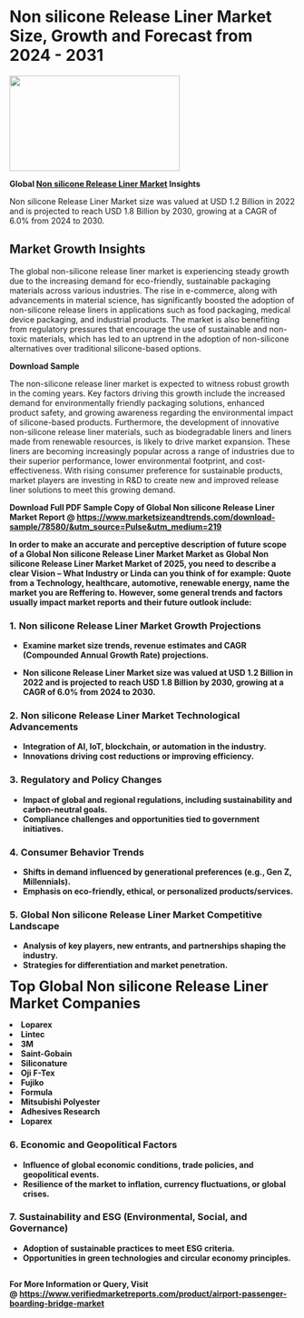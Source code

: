 <H1>Non silicone Release Liner Market Size, Growth and Forecast from 2024 - 2031</H1><img class="aligncenter size-medium wp-image-584254" src="https://thirdeyenews.in/wp-content/uploads/2024/09/Global-Market-Research-300x168.jpeg" alt="" width="300" height="168" /><p><strong>Global&nbsp;<a href="https://www.marketsizeandtrends.com/download-sample/78580/&amp;utm_source=Pulse&amp;utm_medium=219">Non silicone Release Liner Market</a> Insights</strong></p><p>Non silicone Release Liner Market size was valued at USD 1.2 Billion in 2022 and is projected to reach USD 1.8 Billion by 2030, growing at a CAGR of 6.0% from 2024 to 2030.</p><p><h2>Market Growth Insights</h2> <p>The global non-silicone release liner market is experiencing steady growth due to the increasing demand for eco-friendly, sustainable packaging materials across various industries. The rise in e-commerce, along with advancements in material science, has significantly boosted the adoption of non-silicone release liners in applications such as food packaging, medical device packaging, and industrial products. The market is also benefiting from regulatory pressures that encourage the use of sustainable and non-toxic materials, which has led to an uptrend in the adoption of non-silicone alternatives over traditional silicone-based options.</p> <p><strong>Download Sample</strong></p> <p>The non-silicone release liner market is expected to witness robust growth in the coming years. Key factors driving this growth include the increased demand for environmentally friendly packaging solutions, enhanced product safety, and growing awareness regarding the environmental impact of silicone-based products. Furthermore, the development of innovative non-silicone release liner materials, such as biodegradable liners and liners made from renewable resources, is likely to drive market expansion. These liners are becoming increasingly popular across a range of industries due to their superior performance, lower environmental footprint, and cost-effectiveness. With rising consumer preference for sustainable products, market players are investing in R&D to create new and improved release liner solutions to meet this growing demand.</p> <p><strong></p><p><span class=""><strong>Download Full PDF Sample Copy of Global Non silicone Release Liner Market Report</strong> @ <a href="https://www.marketsizeandtrends.com/download-sample/78580/&amp;utm_source=Pulse&amp;utm_medium=219" target="_blank">https://www.marketsizeandtrends.com/download-sample/78580/&amp;utm_source=Pulse&amp;utm_medium=219</a></span></p><p>In order to make an accurate and perceptive description of future scope of a Global&nbsp;Non silicone Release Liner Market Market as Global&nbsp;Non silicone Release Liner Market Market of 2025, you need to describe a clear Vision &ndash; What Industry or Linda can you think of for example: Quote from a Technology, healthcare, automotive, renewable energy, name the market you are Reffering to. However, some general trends and factors usually impact market reports and their future outlook include:</p><h3>1.&nbsp;<strong>Non silicone Release Liner Market Growth Projections</strong></h3><ul><li>Examine market size trends, revenue estimates and CAGR (Compounded Annual Growth Rate) projections.</li><li><p>Non silicone Release Liner Market size was valued at USD 1.2 Billion in 2022 and is projected to reach USD 1.8 Billion by 2030, growing at a CAGR of 6.0% from 2024 to 2030.</p></li></ul><h3>2.&nbsp;<strong>Non silicone Release Liner Market Technological Advancements</strong></h3><ul><li>Integration of AI, IoT, blockchain, or automation in the industry.</li><li>Innovations driving cost reductions or improving efficiency.</li></ul><h3>3.&nbsp;<strong>Regulatory and Policy Changes</strong></h3><ul><li>Impact of global and regional regulations, including sustainability and carbon-neutral goals.</li><li>Compliance challenges and opportunities tied to government initiatives.</li></ul><h3>4.&nbsp;<strong>Consumer Behavior Trends</strong></h3><ul><li>Shifts in demand influenced by generational preferences (e.g., Gen Z, Millennials).</li><li>Emphasis on eco-friendly, ethical, or personalized products/services.</li></ul><h3>5.&nbsp;<strong>Global Non silicone Release Liner Market Competitive Landscape</strong></h3><ul><li>Analysis of key players, new entrants, and partnerships shaping the industry.</li><li>Strategies for differentiation and market penetration.</li></ul><p data-pm-slice="1 1 []"><span style="color: inherit; font-family: inherit; font-size: 25px;">Top Global Non silicone Release Liner Market Companies</span></p><div class="" data-test-id=""><p><li>Loparex</li><li> Lintec</li><li> 3M</li><li> Saint-Gobain</li><li> Siliconature</li><li> Oji F-Tex</li><li> Fujiko</li><li> Formula</li><li> Mitsubishi Polyester</li><li> Adhesives Research</li><li> Loparex</li></p></div><h3>6.&nbsp;<strong>Economic and Geopolitical Factors</strong></h3><ul><li>Influence of global economic conditions, trade policies, and geopolitical events.</li><li>Resilience of the market to inflation, currency fluctuations, or global crises.</li></ul><h3>7.&nbsp;<strong>Sustainability and ESG (Environmental, Social, and Governance)</strong></h3><ul><li>Adoption of sustainable practices to meet ESG criteria.</li><li>Opportunities in green technologies and circular economy principles.</li></ul><h2><strong style="font-size: 14px;">For More Information or Query, Visit @&nbsp;</strong><a style="background-color: #ffffff; font-size: 14px;" href="https://www.marketsizeandtrends.com/report/non-silicone-release-liner-market/" target="_blank">https://www.verifiedmarketreports.com/product/airport-passenger-boarding-bridge-market</a></h2>
